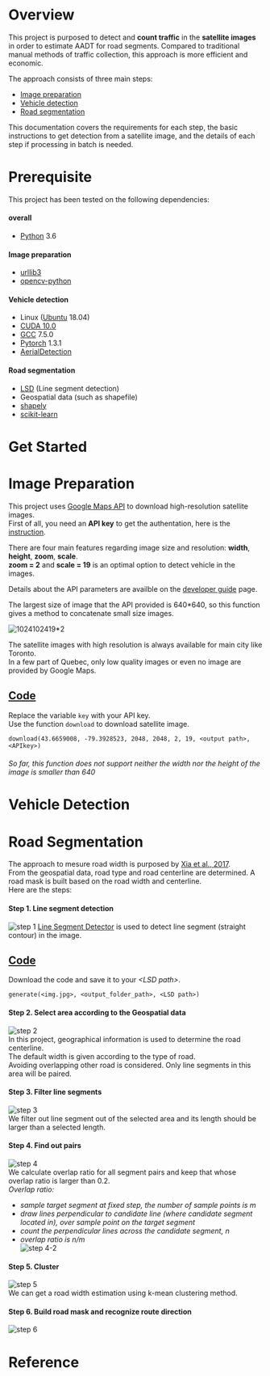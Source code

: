 # Overview
This project is purposed to detect and **count traffic** in the **satellite images** in order to estimate AADT for road segments. Compared to traditional manual methods of traffic collection, this approach is more efficient and economic.  
  
The approach consists of three main steps: 
+ [Image preparation](https://github.com/ReehcQ/satellite#image-preparation-1)
+ [Vehicle detection](https://github.com/ReehcQ/satellite#vehicle-detection-1)
+ [Road segmentation](https://github.com/ReehcQ/satellite#road-segmentation-1)
  
This documentation covers the requirements for each step, the basic instructions to get detection from a satellite image, and the details of each step if processing in batch is needed.
  
# Prerequisite
This project has been tested on the following dependencies:
  
#### overall
+ [Python](https://www.python.org/) 3.6
#### Image preparation
+ [urllib3](https://urllib3.readthedocs.io/en/latest/)
+ [opencv-python](https://pypi.org/project/opencv-python/)
#### Vehicle detection
+ Linux ([Ubuntu](https://ubuntu.com/) 18.04)
+ [CUDA 10.0](https://developer.nvidia.com/cuda-10.0-download-archive)
+ [GCC](https://gcc.gnu.org/) 7.5.0
+ [Pytorch](https://pytorch.org/) 1.3.1
+ [AerialDetection](https://github.com/dingjiansw101/AerialDetection/blob/master/INSTALL.md)
#### Road segmentation
+ [LSD](http://www.ipol.im/pub/art/2012/gjmr-lsd/?utm_source=doi) (Line segment detection)
+ Geospatial data (such as shapefile)
+ [shapely](https://pypi.org/project/Shapely/)
+ [scikit-learn](https://scikit-learn.org/stable/)

  

# Get Started


# Image Preparation
This project uses [Google Maps API](https://cloud.google.com/maps-platform/) to download high-resolution satellite images.  
First of all, you need an **API key** to get the authentation, here is the [instruction](https://developers.google.com/maps/gmp-get-started).  
  
There are four main features regarding image size and resolution: **width**, **height**, **zoom**, **scale**.  
**zoom = 2** and **scale = 19** is an optimal option to detect vehicle in the images.  

Details about the API parameters are availble on the [developer guide](https://developers.google.com/maps/documentation/maps-static/start) page.  
    
The largest size of image that the API provided is 640*640, so this function gives a method to concatenate small size images.

![1024*1024*19*2](https://github.com/ReehcQ/satellite/blob/master/imgs/image.png)  
  
The satellite images with high resolution is always available for main city like Toronto.  
In a few part of Quebec, only low quality images or even no image are provided by Google Maps.

## [Code](https://github.com/ReehcQ/satellite/blob/master/code/download.py)
Replace the variable `key` with your API key.  
Use the function `download` to download satellite image.  

```
download(43.6659008, -79.3928523, 2048, 2048, 2, 19, <output path>, <APIkey>)
```
  
###### So far, this function does not support neither the width nor the height of the image is smaller than 640


# Vehicle Detection


# Road Segmentation
The approach to mesure road width is purposed by [Xia et al., 2017](https://ieeexplore.ieee.org/document/8127098).   
From the geospatial data, road type and road centerline are determined. A road mask is built based on the road width and centerline.  
Here are the steps:
#### Step 1. Line segment detection
![step 1](https://github.com/ReehcQ/satellite/blob/master/imgs/step1.png)
[Line Segment Detector](http://www.ipol.im/pub/art/2012/gjmr-lsd/?utm_source=doi) is used to detect line segment (straight contour) in the image.    

## [Code](https://github.com/ReehcQ/satellite/blob/master/code/generateLSD.py)
Download the code and save it to your *\<LSD path>*.
```
generate(<img.jpg>, <output_folder_path>, <LSD path>)
```
  
#### Step 2. Select area according to the Geospatial data
![step 2](https://github.com/ReehcQ/satellite/blob/master/imgs/step2.png)  
In this project, geographical information is used to determine the road centerline.  
The default width is given according to the type of road.  
Avoiding overlapping other road is considered. 
Only line segments in this area will be paired.  
  
#### Step 3. Filter line segments
![step 3](https://github.com/ReehcQ/satellite/blob/master/imgs/step3.png)  
We filter out line segment out of the selected area and its length should be larger than a selected length.  
  
#### Step 4. Find out pairs
![step 4](https://github.com/ReehcQ/satellite/blob/master/imgs/step4.png)  
We calculate overlap ratio for all segment pairs and keep that whose overlap ratio is larger than 0.2.  
*Overlap ratio:*
+ *sample target segment at fixed step, the number of sample points is m*
+ *draw lines perpendicular to candidate line (where candidate segment located in), over sample point on the target segment*
+ *count the perpendicular lines across the candidate segment, n*
+ *overlap ratio is n/m*  
![step 4-2](https://github.com/ReehcQ/satellite/blob/master/imgs/step4-2.png)  
  
#### Step 5. Cluster
![step 5](https://github.com/ReehcQ/satellite/blob/master/imgs/step5.png)  
We can get a road width estimation using k-mean clustering method.  
  
#### Step 6. Build road mask and recognize route direction
![step 6](https://github.com/ReehcQ/satellite/blob/master/imgs/step6.png) 
  

# Reference
